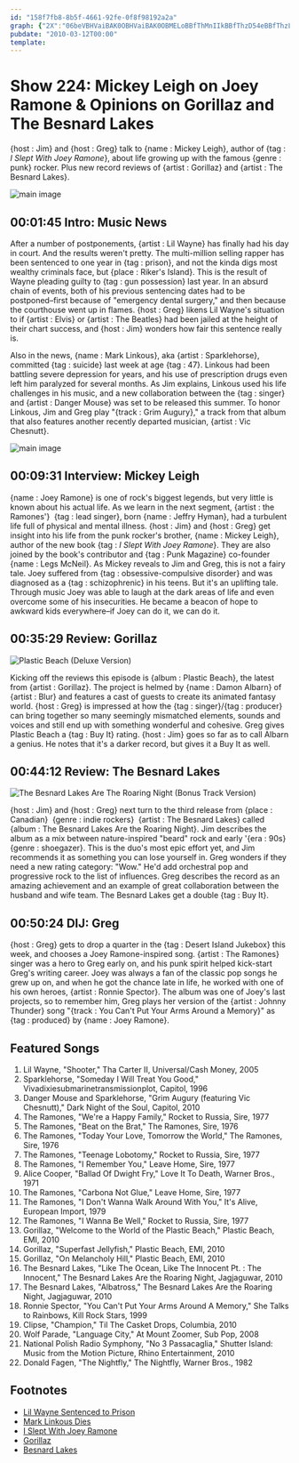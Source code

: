 ```yaml
---
id: "158f7fb8-8b5f-4661-92fe-0f8f98192a2a"
graph: {"2X":"06beVBHVaiBAK0OBHVaiBAK0OBMELoBBfThMnIIkBBfThzD54eBBfThzLx1TBBfThOafW3MnIIkOafW3OafW3aSc9EOafW3Yy5Jb","FV":"BJvoTcms6cBJvoTrHpAqBJvoTUeERBBJvoTxGtC6BJvoTPoJWxBMDHNzmmqvBMDHNmqRE5bnaqUmqRE5bnaqUzmmqv","1N5":"97qipew6o6DzrrJew6o6DzrrJLzIjSLzIjSZSJUkLzIjSzLx1T3koZSLzIjS97qipBHm1G97qipX6cfd","21O":"97qipX6cfd97qipBHm1G3hai2l82nD3hai2BKE3D3hai2gUVfe3hai2NJTRs97qipgUVfe","2C0":"BJvoTesOEpay75HmkBo7BJvoTmkBo7BJvoTgH9Zh"}
pubdate: "2010-03-12T00:00"
template: 
---
```






# Show 224: Mickey Leigh on Joey Ramone & Opinions on Gorillaz and The Besnard Lakes

{host : Jim} and {host : Greg} talk to {name : Mickey Leigh}, author of {tag : *I Slept With Joey Ramone*}, about life growing up with the famous {genre : punk} rocker. Plus new record reviews of {artist : Gorillaz} and {artist : The Besnard Lakes}.

![main image](https://static.soundopinions.org/images/2010/mickeyleigh.jpg)



## 00:01:45 Intro: Music News

After a number of postponements, {artist : Lil Wayne} has finally had his day in court. And the results weren't pretty. The multi-million selling rapper has been sentenced to one year in {tag : prison}, and not the kinda digs most wealthy criminals face, but {place : Riker's Island}. This is the result of Wayne pleading guilty to {tag : gun possession} last year. In an absurd chain of events, both of his previous sentencing dates had to be postponed–first because of "emergency dental surgery," and then because the courthouse went up in flames. {host : Greg} likens Lil Wayne's situation to if {artist : Elvis} or {artist : The Beatles} had been jailed at the height of their chart success, and {host : Jim} wonders how fair this sentence really is.

Also in the news, {name : Mark Linkous}, aka {artist : Sparklehorse}, committed {tag : suicide} last week at age {tag : 47}. Linkous had been battling severe depression for years, and his use of prescription drugs even left him paralyzed for several months. As Jim explains, Linkous used his life challenges in his music, and a new collaboration between the {tag : singer} and {artist : Danger Mouse} was set to be released this summer. To honor Linkous, Jim and Greg play "{track : Grim Augury}," a track from that album that also features another recently departed musician, {artist : Vic Chesnutt}.

![main image](https://static.soundopinions.org/assets/224/2X0.jpg)



## 00:09:31 Interview: Mickey Leigh

{name : Joey Ramone} is one of rock's biggest legends, but very little is known about his actual life. As we learn in the next segment, {artist : the Ramones'}  {tag : lead singer}, born {name : Jeffry Hyman}, had a turbulent life full of physical and mental illness. {host : Jim} and {host : Greg} get insight into his life from the punk rocker's brother, {name : Mickey Leigh}, author of the new book {tag : *I Slept With Joey Ramone*}. They are also joined by the book's contributor and {tag : Punk Magazine} co-founder {name : Legs McNeil}. As Mickey reveals to Jim and Greg, this is not a fairy tale. Joey suffered from {tag : obsessive-compulsive disorder} and was diagnosed as a {tag : schizophrenic} in his teens. But it's an uplifting tale. Through music Joey was able to laugh at the dark areas of life and even overcome some of his insecurities. He became a beacon of hope to awkward kids everywhere–if Joey can do it, we can do it.



## 00:35:29 Review: Gorillaz

![Plastic Beach (Deluxe Version)](https://static.soundopinions.org/assets/224/1N50.jpg)

Kicking off the reviews this episode is {album : Plastic Beach}, the latest from {artist : Gorillaz}. The project is helmed by {name : Damon Albarn} of {artist : Blur} and features a cast of guests to create its animated fantasy world. {host : Greg} is impressed at how the {tag : singer}/{tag : producer} can bring together so many seemingly mismatched elements, sounds and voices and still end up with something wonderful and cohesive. Greg gives Plastic Beach a {tag : Buy It} rating. {host : Jim} goes so far as to call Albarn a genius. He notes that it's a darker record, but gives it a Buy It as well.



## 00:44:12 Review: The Besnard Lakes

![The Besnard Lakes Are The Roaring Night (Bonus Track Version)](https://static.soundopinions.org/assets/224/21O0.jpg)

{host : Jim} and {host : Greg} next turn to the third release from {place : Canadian}  {genre : indie rockers}  {artist : The Besnard Lakes} called {album : The Besnard Lakes Are the Roaring Night}. Jim describes the album as a mix between nature-inspired "beard" rock and early '{era : 90s}  {genre : shoegazer}. This is the duo's most epic effort yet, and Jim recommends it as something you can lose yourself in. Greg wonders if they need a new rating category: "Wow." He'd add orchestral pop and progressive rock to the list of influences. Greg describes the record as an amazing achievement and an example of great collaboration between the husband and wife team. The Besnard Lakes get a double {tag : Buy It}.



## 00:50:24 DIJ: Greg

{host : Greg} gets to drop a quarter in the {tag : Desert Island Jukebox} this week, and chooses a Joey Ramone-inspired song. {artist : The Ramones} singer was a hero to Greg early on, and his punk spirit helped kick-start Greg's writing career. Joey was always a fan of the classic pop songs he grew up on, and when he got the chance late in life, he worked with one of his own heroes, {artist : Ronnie Spector}. The album was one of Joey's last projects, so to remember him, Greg plays her version of the {artist : Johnny Thunder} song "{track : You Can't Put Your Arms Around a Memory}" as {tag : produced} by {name : Joey Ramone}.



## Featured Songs

1. Lil Wayne, "Shooter," Tha Carter II, Universal/Cash Money, 2005
2. Sparklehorse, "Someday I Will Treat You Good," Vivadixiesubmarinetransmissionplot, Capitol, 1996
3. Danger Mouse and Sparklehorse, "Grim Augury (featuring Vic Chesnutt)," Dark Night of the Soul, Capitol, 2010
4. The Ramones, "We're a Happy Family," Rocket to Russia, Sire, 1977
5. The Ramones, "Beat on the Brat," The Ramones, Sire, 1976
6. The Ramones, "Today Your Love, Tomorrow the World," The Ramones, Sire, 1976
7. The Ramones, "Teenage Lobotomy," Rocket to Russia, Sire, 1977
8. The Ramones, "I Remember You," Leave Home, Sire, 1977
9. Alice Cooper, "Ballad Of Dwight Fry," Love It To Death, Warner Bros., 1971
10. The Ramones, "Carbona Not Glue," Leave Home, Sire, 1977
11. The Ramones, "I Don't Wanna Walk Around With You," It's Alive, European Import, 1979
12. The Ramones, "I Wanna Be Well," Rocket to Russia, Sire, 1977
13. Gorillaz, "Welcome to the World of the Plastic Beach," Plastic Beach, EMI, 2010
14. Gorillaz, "Superfast Jellyfish," Plastic Beach, EMI, 2010
15. Gorillaz, "On Melancholy Hill," Plastic Beach, EMI, 2010
16. The Besnard Lakes, "Like The Ocean, Like The Innocent Pt. : The Innocent," The Besnard Lakes Are the Roaring Night,  Jagjaguwar, 2010
17. The Besnard Lakes, "Albatross," The Besnard Lakes Are the Roaring Night, Jagjaguwar, 2010
18. Ronnie Spector, "You Can't Put Your Arms Around A Memory," She Talks to Rainbows, Kill Rock Stars, 1999
19. Clipse, "Champion," Til The Casket Drops, Columbia, 2010
20. Wolf Parade, "Language City," At Mount Zoomer, Sub Pop, 2008
21. National Polish Radio Symphony, "No 3 Passacaglia," Shutter Island: Music from the Motion Picture, Rhino Entertainment, 2010
22. Donald Fagen, "The Nightfly," The Nightfly, Warner Bros., 1982



## Footnotes

- [Lil Wayne Sentenced to Prison](http://www.theguardian.com/world/2010/mar/09/rapper-lil-wayne-prison-rikers-island)
- [Mark Linkous Dies](http://www.nytimes.com/2010/03/08/arts/music/08linkous.html)
- [I Slept With Joey Ramone](http://www.goodreads.com/book/show/6392265-i-slept-with-joey-ramone)
- [Gorillaz](https://www.youtube.com/channel/UCfIXdjDQH9Fau7y99_Orpjw)
- [Besnard Lakes](http://www.thebesnardlakes.com/)